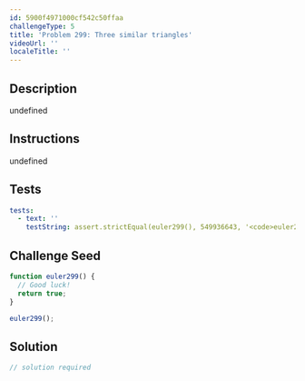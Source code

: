 ```yaml
---
id: 5900f4971000cf542c50ffaa
challengeType: 5
title: 'Problem 299: Three similar triangles'
videoUrl: ''
localeTitle: ''
---
```


## Description
undefined

## Instructions
undefined

## Tests
<section id='tests'>

```yml
tests:
  - text: ''
    testString: assert.strictEqual(euler299(), 549936643, '<code>euler299()</code> should return 549936643.');

```

</section>

## Challenge Seed
<section id='challengeSeed'>

<div id='js-seed'>

```js
function euler299() {
  // Good luck!
  return true;
}

euler299();

```

</div>



</section>

## Solution
<section id='solution'>

```js
// solution required
```
</section>
